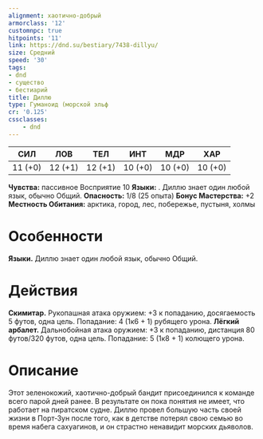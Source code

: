 ```yaml
---
alignment: хаотично-добрый
armorclass: '12'
customnpc: true
hitpoints: '11'
link: https://dnd.su/bestiary/7438-dillyu/
size: Средний
speed: '30'
tags:
- dnd
- существо
- бестиарий
title: Диллю
type: Гуманоид (морской эльф
cr: '0.125'
cssclasses:
    - dnd
---
```



| СИЛ | ЛОВ | ТЕЛ | ИНТ | МДР | ХАР |
|---|---|---|---|---|---|
| 11 (+0) | 12 (+1) | 12 (+1) | 10 (+0) | 10 (+0) | 10 (+0) |
**Чувства:** пассивное Восприятие 10
**Языки:** . Диллю знает один любой язык, обычно Общий.
**Опасность:** 1/8 (25 опыта)
**Бонус Мастерства:** +2
**Местность Обитания:** арктика, город, лес, побережье, пустыня, холмы


# Особенности
**Языки.** Диллю знает один любой язык, обычно Общий.


# Действия
**Скимитар.** Рукопашная атака оружием: +3 к попаданию, досягаемость 5 футов, одна цель. Попадание: 4 (1к6 + 1) рубящего урона.
**Лёгкий арбалет.** Дальнобойная атака оружием: +3 к попаданию, дистанция 80 футов/320 футов, одна цель. Попадание: 5 (1к8 + 1) колющего урона.


# Описание
Этот зеленокожий, хаотично-добрый бандит присоединился к команде всего парой дней ранее. В результате он пока понятия не имеет, что работает на пиратском судне. Диллю провел большую часть своей жизни в Порт-Зун после того, как в детстве потерял свою семью во время набега сахуагинов, и он страстно ненавидит морских дьяволов.
